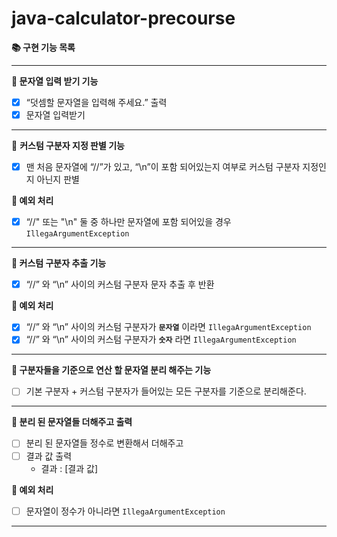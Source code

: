 # java-calculator-precourse

**📚 구현 기능 목록**

---

**📌 문자열 입력 받기 기능**

- [x]  “덧셈할 문자열을 입력해 주세요.” 출력
- [x]  문자열 입력받기

---

📌 **커스텀 구분자 지정 판별 기능**

- [x]  맨 처음 문자열에 “//”가 있고, “\n”이 포함 되어있는지 여부로 커스텀 구분자 지정인지 아닌지 판별

**🚫 예외 처리**

- [x]  “//" 또는 "\n" 둘 중 하나만 문자열에 포함 되어있을 경우 `IllegaArgumentException`

---

**📌 커스텀 구분자 추출 기능**

- [x]  “//” 와 “\n” 사이의 커스텀 구분자 문자 추출 후 반환

**🚫 예외 처리**

- [x]  “//” 와 “\n” 사이의 커스텀 구분자가 **`문자열`** 이라면 `IllegaArgumentException`
- [x]  “//” 와 “\n” 사이의 커스텀 구분자가 **`숫자`**  라면 `IllegaArgumentException`

---

**📌 구분자들을 기준으로 연산 할 문자열 분리 해주는 기능**

- [ ]  기본 구분자 + 커스텀 구분자가 들어있는 모든 구분자를 기준으로 분리해준다.

---

**📌 분리 된 문자열들 더해주고 출력**

- [ ]  분리 된 문자열들 정수로 변환해서 더해주고
- [ ]  결과 값 출력
    - 결과 : [결과 값]

**🚫 예외 처리**

- [ ]  문자열이 정수가 아니라면 `IllegaArgumentException`

---